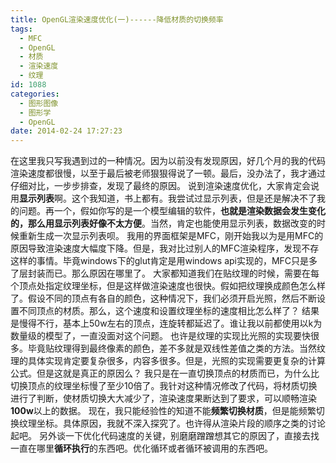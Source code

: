 ```yaml
---
title: OpenGL渲染速度优化(一)------降低材质的切换频率
tags:
  - MFC
  - OpenGL
  - 材质
  - 渲染速度
  - 纹理
id: 1088
categories:
  - 图形图像
  - 图形学
  - OpenGL
date: 2014-02-24 17:27:23
---
```


在这里我只写我遇到过的一种情况。因为以前没有发现原因，好几个月的我的代码渲染速度都很慢，以至于最后被老师狠狠得说了一顿。最后，没办法了，我才通过仔细对比，一步步排查，发现了最终的原因。
说到渲染速度优化，大家肯定会说用**显示列表**啊。这个我知道，书上都有。我尝试过显示列表，但是还是解决不了我的问题。再一个，假如你写的是一个模型编辑的软件，**也就是渲染数据会发生变化的，那么用显示列表好像不太方便**。当然，肯定也能使用显示列表，数据改变的时候重新生成一次显示列表呗。
我用的界面框架是MFC，刚开始我以为是用MFC的原因导致渲染速度大幅度下降。但是，我对比过别人的MFC渲染程序，发现不存这样的事情。毕竟windows下的glut肯定是用windows api实现的，MFC只是多了层封装而已。那么原因在哪里了。
大家都知道我们在贴纹理的时候，需要在每个顶点处指定纹理坐标，但是这样做渲染速度也很快。假如把纹理换成颜色怎么样了。假设不同的顶点有各自的颜色，这种情况下，我们必须开启光照，然后不断设置不同顶点的材质。那么，这个速度和设置纹理坐标的速度相比怎么样了？
结果是慢得不行，基本上50w左右的顶点，连旋转都延迟了。谁让我以前都使用以k为数量级的模型了，一直没面对这个问题。
也许是纹理的实现比光照的实现要快很多。毕竟贴纹理得到最终像素的颜色，差不多就是双线性差值之类的方法。当然纹理的具体实现肯定要复杂很多，内容多很多。但是，光照的实现需要更复杂的计算公式。但是这就是真正的原因么？
我只是在一直切换顶点的材质而已，为什么比切换顶点的纹理坐标慢了至少10倍了。我针对这种情况修改了代码，将材质切换进行了判断，使材质切换大大减少了，渲染速度果断达到了要求，可以顺畅渲染**100w**以上的数据。
现在，我只能经验性的知道不能**频繁切换材质**，但是能频繁切换纹理坐标。具体原因，我就不深入探究了。也许得从渲染片段的顺序之类的讨论起吧。
另外谈一下优化代码速度的关键，别磨磨蹭蹭想其它的原因了，直接去找一直在哪里**循环执行**的东西吧。优化循环或者循环被调用的东西吧。